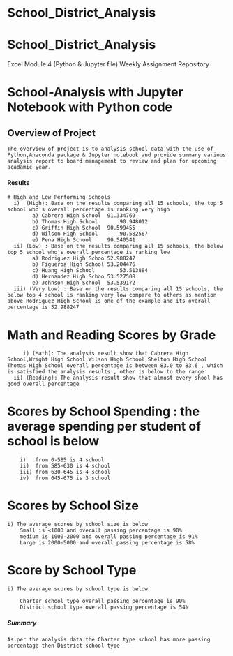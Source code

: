 # School_District_Analysis
# School_District_Analysis
Excel Module 4 (Python & Jupyter file) Weekly Assignment Repository

# School-Analysis with Jupyter Notebook with Python code

## Overview of Project
    The overview of project is to analysis school data with the use of Python,Anaconda package & Jupyter notebook and provide summary various analysis report to board management to review and plan for upcoming acadamic year.   

#### Results
    # High and Low Performing Schools
      i)  (High): Base on the results comparing all 15 schools, the top 5 school who's overall percentage is ranking very high 
	        a) Cabrera High School	91.334769        
	        b) Thomas High School		90.948012
	        c) Griffin High School	90.599455
	        d) Wilson High School		90.582567
	        e) Pena High School		90.540541
      ii) (Low) : Base on the results comparing all 15 schools, the below top 5 school who's overall percentage is ranking low
	        a) Rodriguez High Schoo	52.988247
	        b) Figueroa High School	53.204476
	        c) Huang High School		53.513884
	        d) Hernandez High Schoo	53.527508
	        e) Johnson High School	53.539172
      iii) (Very Low) : Base on the results comparing all 15 schools, the below top 4 school is ranking very low compare to others as mention above Rodriguez High School is one of the example and its overall percentage is 52.988247	

   # Math and Reading Scores by Grade
	     i) (Math): The analysis result show that Cabrera High School,Wright High School,Wilson High School,Shelton High School Thomas High School overall percentage is between 83.0 to 83.6 , which is satisfied the analysis results , other is below to the range
      ii) (Reading): The analysis result show that almost every shool has good overall percentage 	

  # Scores by School Spending : the average spending per student of school is below
	    i)   from 0-585 is 4 school 
	    ii)  from 585-630 is 4 school
	    iii) from 630-645 is 4 school
	    iv)  from 645-675 is 3 school
    
  # Scores by School Size		
	i) The average scores by school size is below
		Small is <1000 and overall passing percentage is 90%
		medium is 1000-2000 and overall passing percentage is 91%
		Large is 2000-5000 and overall passing percentage is 58%

  # Score by School Type	
	i) The average scores by school type is below

		Charter school type overall passing percentage is 90%
		District school type overall passing percentage is 54%

##### Summary
    As per the analysis data the Charter type school has more passing percentage then District school type
